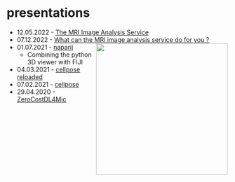 # presentations
* 12.05.2022 - [The MRI Image Analysis Service](https://github.com/MontpellierRessourcesImagerie/presentations/releases/download/v1.1/presentation.pdf)
* 07.12.2022 - [What can the MRI image analysis service
do for you ?](https://github.com/MontpellierRessourcesImagerie/presentations/releases/download/v1.0/mri-ia-service-inm.pdf)
<img src="https://github.com/MontpellierRessourcesImagerie/presentations/releases/download/v1.0/ani.gif/" align='right' width=300/><br>
* 01.07.2021 - [naparij](https://montpellierressourcesimagerie.github.io/presentations/naparij/naparij.revealjs.htm)
    * Combining the python 3D viewer with FIJI
* 04.03.2021 - [cellpose reloaded](https://montpellierressourcesimagerie.github.io/presentations/cellpose_reloaded/cellpose_reloaded.revealjs.htm#/cellpose-reloaded)
* 07.02.2021 - [cellpose](https://montpellierressourcesimagerie.github.io/presentations/cellpose/cellpose_report.revealjs.htm#/cellpose)
* 29.04.2020 - [ZeroCostDL4Mic](https://montpellierressourcesimagerie.github.io/presentations/zerocostdl4mic/ZeroCostDL4Mic-exp01.revealjs.htm)

